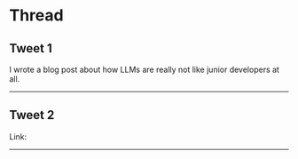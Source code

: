 # Thread

## Tweet 1

I wrote a blog post about how LLMs are really not like junior developers at all.

---

## Tweet 2

Link:

---

